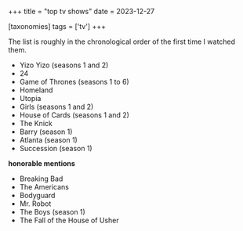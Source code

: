 +++
title = "top tv shows"
date = 2023-12-27

[taxonomies]
tags = ['tv']
+++

The list is roughly in the chronological order of the first time I
watched them.

- Yizo Yizo (seasons 1 and 2)
- 24
- Game of Thrones (seasons 1 to 6)
- Homeland
- Utopia
- Girls (seasons 1 and 2)
- House of Cards (seasons 1 and 2)
- The Knick
- Barry (season 1)
- Atlanta (season 1)
- Succession (season 1)

**honorable mentions**

- Breaking Bad
- The Americans
- Bodyguard
- Mr. Robot
- The Boys (season 1)
- The Fall of the House of Usher
